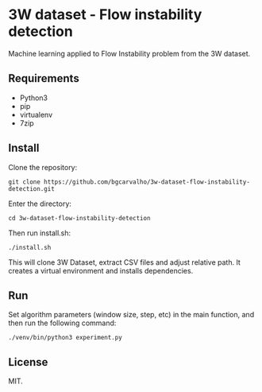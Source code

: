# 3W dataset - Flow instability detection

Machine learning applied to Flow Instability problem from the 3W dataset.

## Requirements

- Python3
- pip
- virtualenv
- 7zip

## Install

Clone the repository:

`git clone https://github.com/bgcarvalho/3w-dataset-flow-instability-detection.git`

Enter the directory:

`cd 3w-dataset-flow-instability-detection`

Then run install.sh:

`./install.sh`

This will clone 3W Dataset, extract CSV files and adjust relative path. It
creates a virtual environment and installs dependencies.

## Run

Set algorithm parameters (window size, step, etc) in the main function,
and then run the following command:

`./venv/bin/python3 experiment.py`

## License

MIT.
